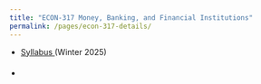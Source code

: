 ```yaml
---
title: "ECON-317 Money, Banking, and Financial Institutions"
permalink: /pages/econ-317-details/
---
```



<ul style="padding-left: 20px; list-style-type: disc;">
  <li style="margin-bottom: 20px; font-size: 14px;"> 
<a href="https://avoumatsodo.github.io/files/Syllabus_econ317.pdf" target="_blank"> Syllabus </a> (Winter 2025)  </li>
  <li style="margin-bottom: 20px; font-size: 14px;"> 
</ul>

